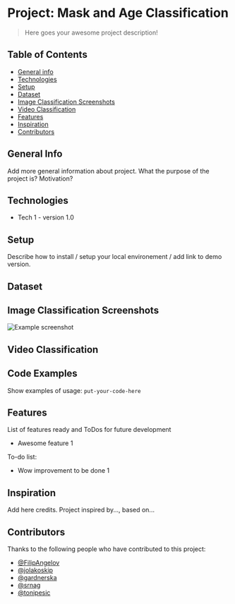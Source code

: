# Project: Mask and Age Classification 
> Here goes your awesome project description!

## Table of Contents
* [General info](#general-info)
* [Technologies](#technologies)
* [Setup](#setup)
* [Dataset](#dataset) 
* [Image Classification Screenshots](#image-classification-screenshots)
* [Video Classification](#video-classification)
* [Features](#features)
* [Inspiration](#inspiration)
* [Contributors](#contributors)


## General Info
Add more general information about project. What the purpose of the project is? Motivation?

## Technologies
* Tech 1 - version 1.0

## Setup
Describe how to install / setup your local environement / add link to demo version.

## Dataset

## Image Classification Screenshots
![Example screenshot](./img/screenshot.png)

## Video Classification

## Code Examples
Show examples of usage:
`put-your-code-here`

## Features
List of features ready and ToDos for future development
* Awesome feature 1

To-do list:
* Wow improvement to be done 1

## Inspiration
Add here credits. Project inspired by..., based on...

## Contributors

Thanks to the following people who have contributed to this project:

* [@FilipAngelov](https://github.com/FilipAngelov) 
* [@jolakoskip](https://github.com/jolakoskip) 
* [@gardnerska](https://github.com/gardnerska) 
* [@srnag](https://github.com/srnag)
* [@tonipesic](https://github.com/tonipesic)

